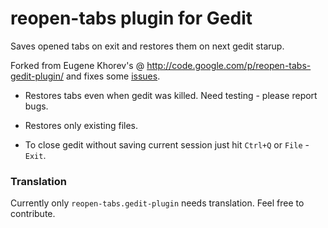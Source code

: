 # reopen-tabs plugin for Gedit

Saves opened tabs on exit and restores them on next gedit starup.

Forked from Eugene Khorev's @ <http://code.google.com/p/reopen-tabs-gedit-plugin/> and fixes some [issues](http://code.google.com/p/reopen-tabs-gedit-plugin/issues/list).

 - Restores tabs even when gedit was killed. Need testing - please report bugs.

 - Restores only existing files.

 - To close gedit without saving current session just hit `Ctrl+Q` or `File` - `Exit`.


### Translation

Currently only `reopen-tabs.gedit-plugin` needs translation. Feel free to contribute.
